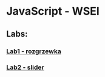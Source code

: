 # JavaScript - WSEI

## Labs:

### [Lab1 - rozgrzewka](https://github.com/meef1k/JS-studia/tree/main/cw1)

### [Lab2 - slider](https://github.com/meef1k/JS-studia/tree/main/cw2)

